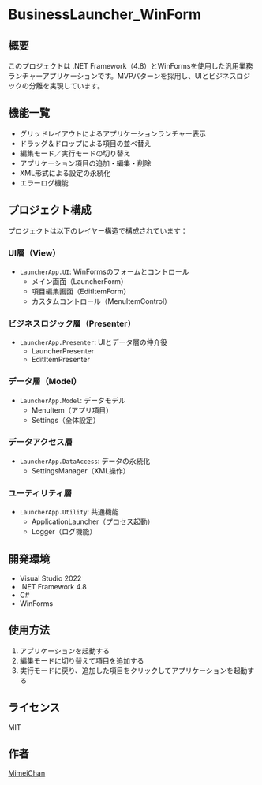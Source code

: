 # BusinessLauncher_WinForm

## 概要
このプロジェクトは .NET Framework（4.8）とWinFormsを使用した汎用業務ランチャーアプリケーションです。MVPパターンを採用し、UIとビジネスロジックの分離を実現しています。

## 機能一覧
- グリッドレイアウトによるアプリケーションランチャー表示
- ドラッグ＆ドロップによる項目の並べ替え
- 編集モード／実行モードの切り替え
- アプリケーション項目の追加・編集・削除
- XML形式による設定の永続化
- エラーログ機能

## プロジェクト構成
プロジェクトは以下のレイヤー構造で構成されています：

### UI層（View）
- `LauncherApp.UI`: WinFormsのフォームとコントロール
  - メイン画面（LauncherForm）
  - 項目編集画面（EditItemForm）
  - カスタムコントロール（MenuItemControl）

### ビジネスロジック層（Presenter）
- `LauncherApp.Presenter`: UIとデータ層の仲介役
  - LauncherPresenter
  - EditItemPresenter

### データ層（Model）
- `LauncherApp.Model`: データモデル
  - MenuItem（アプリ項目）
  - Settings（全体設定）

### データアクセス層
- `LauncherApp.DataAccess`: データの永続化
  - SettingsManager（XML操作）

### ユーティリティ層
- `LauncherApp.Utility`: 共通機能
  - ApplicationLauncher（プロセス起動）
  - Logger（ログ機能）

## 開発環境
- Visual Studio 2022
- .NET Framework 4.8
- C#
- WinForms

## 使用方法
1. アプリケーションを起動する
2. 編集モードに切り替えて項目を追加する
3. 実行モードに戻り、追加した項目をクリックしてアプリケーションを起動する

## ライセンス
MIT

## 作者
[MimeiChan](https://github.com/MimeiChan)
